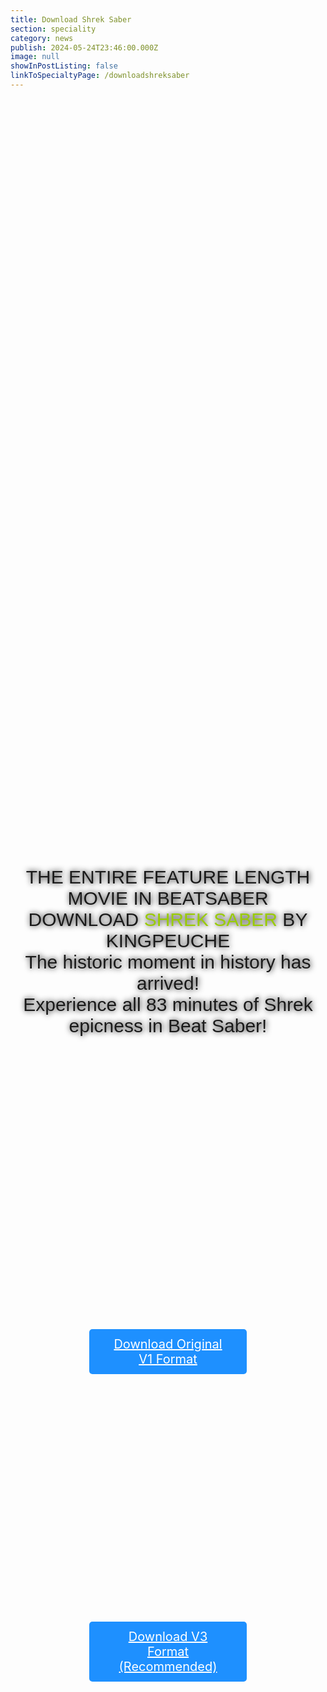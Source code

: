 ```yaml
---
title: Download Shrek Saber
section: speciality
category: news
publish: 2024-05-24T23:46:00.000Z
image: null
showInPostListing: false
linkToSpecialtyPage: /downloadshreksaber
---
```


  <html>
    <body>
    <div class="container">
    <div class="bg">
    <div class="text">
    <p>THE ENTIRE FEATURE LENGTH MOVIE IN BEATSABER
<br />
DOWNLOAD <span class="green">SHREK SABER</span> BY KINGPEUCHE
<br />
The historic moment in history has arrived!
<br />
Experience all 83 minutes of Shrek epicness in Beat Saber!</div>
    <a class="btn" href="https://drive.usercontent.google.com/download?id=1FJ4Zk4ta_TNd19CM0vxqRhn_Mwdk4XFb&export=download" target="_blank" title="Will not work on latest Beat Saber versions">Download Original V1 Format</a>
    <a class="btn2" href="https://drive.usercontent.google.com/download?id=18Uc3oJl0TbygSnnX9iS27G5t9Pk0ZcbK&export=download" target="_blank">Download V3 Format (Recommended)</a>
    </div>
    </div>
    </body>
  </html>

  <style>
    .bg {
      background-image: url("/uploads/posts/shreksaber.jpg");
      background-position: center;
      height: 80vh;
      background-repeat: no-repeat;
      background-size: cover;
      margin-top: -75px;
      padding: 0 0 -2.3rem 0;
    }

    .text {
      position: absolute;
      text-align: center;
      font-size: min(3.2vw, 30px);
      text-shadow: 1px 0 10px black;
      font-family: sans-serif;
      top: 45%;
      left: 50%;
      transform: translate(-50%, -50%);
      width: 100%
    }

    .green {
      color: #99cc00;
    }

    .container {
      position: relative;
    }
    .btn,
    .btn2 {
      display: flex;
      background-color: DodgerBlue;
      border: none;
      color: white;
      padding: 12px 30px;
      cursor: pointer;
      font-size: 20px;
      position: absolute;
      border-radius: 5px;
      text-align: center;
    }

    .btn:hover,
    .btn2:hover {
      background-color: RoyalBlue;
      text-decoration: none;
    }

    .btn {
      top: 65%;
      left: 50%;
      transform: translate(-50%, -50%);
    }

    .btn2 {
      top: 80%;
      left: 50%;
      transform: translate(-50%, -50%);
    }
  </style>
